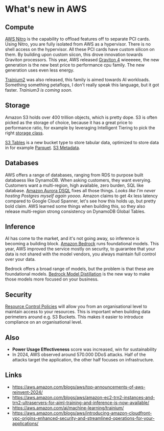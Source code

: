# What's new in AWS

## Compute

[AWS Nitro](https://aws.amazon.com/ec2/nitro/) is the capability to offload features off to separate PCI cards. Using Nitro, you
are fully isolated from AWS as a hypervisor. There is no shell access on the hypervisor. All these PCI
cards have custom silicon on them. By building upon custom siicon, this drove innovation towards Graviton processors.
This year, AWS released [Graviton 4](https://www.aboutamazon.com/news/aws/graviton4-aws-cloud-computing-chip) wieeeeee, the new
generation is the new best price to performance cpu family. The new generation uses even less energy.

[Trainium2](https://press.aboutamazon.com/2024/12/aws-trainium2-instances-now-generally-available) was also released, this family
is aimed towards AI workloads. Something something petaflops, I don't really speak this language, but it got faster. _Trainium3 is 
coming soon._

## Storage

Amazon S3 holds over 400 trillion objects, which is pretty dope. S3 is often picked as the storage of choice, because it has a great
price to performance ratio, for example by leveraging Intelligent Tiering to pick the right [storage class](https://aws.amazon.com/s3/storage-classes/).

[S3 Tables](https://docs.aws.amazon.com/AmazonS3/latest/userguide/s3-tables.html) is a new bucket type to store tabular data, 
optimized to store data in for example [Parquet](https://parquet.apache.org/). [S3 Metadata](https://docs.aws.amazon.com/AmazonS3/latest/userguide/UsingMetadata.html).

## Databases

AWS offers a range of databases, ranging from RDS to purpose built databaess like DynamoDB. When asking customers, they want everying. Customers
want a multi-region, high available, zero burden, SQL like database. [Amazon Aurora DSQL](https://aws.amazon.com/rds/aurora/dsql/) fixes all those
things. _Looks like I'm never hosting Postgres myself again yoooo._ Amazon claims to get 4x less latency compared to Google Cloud Spanner, let's see
how this holds up, but pretty bold claim. AWS learned some things when building this, so they also release multi-region strong consistency
on DynamoDB Global Tables.

## Inference

AI has come to the market, and it's not going away, so inference is becoming a building block. [Amazon Bedrock](https://aws.amazon.com/bedrock/)
runs foundational models. This year, AWS improved the service mostly on security, to guarantee that your data is not shared with the model
vendors, you always maintain full control over your data. 

Bedrock offers a broad range of models, but the problem is that these are foundational models. [Bedrock Model Distillation](https://docs.aws.amazon.com/bedrock/latest/userguide/model-distillation.html)
is the new way to make those models more focused on your business.

## Security

[Resource Control Policies](https://docs.aws.amazon.com/organizations/latest/userguide/orgs_manage_policies_rcps.html) will allow you from an organisational level
to maintain access to your resources. This is important when building data perimeters around e.g. S3 Buckets. This makes it easier to introduce
compliance on an organisational level.

## Also

- **Power Usage Effectiveness** score was increased, win for sustainability
- In 2024, AWS observed around 570.000 DDoS attacks. Half of the attacks target the application, the other half focuses on infrastructure.

## Links

- <https://aws.amazon.com/blogs/aws/top-announcements-of-aws-reinvent-2024/>
- <https://aws.amazon.com/blogs/aws/amazon-ec2-trn2-instances-and-trn2-ultraservers-for-aiml-training-and-inference-is-now-available/>
- <https://aws.amazon.com/ai/machine-learning/trainium/>
- <https://aws.amazon.com/blogs/aws/introducing-amazon-cloudfront-vpc-origins-enhanced-security-and-streamlined-operations-for-your-applications/>
